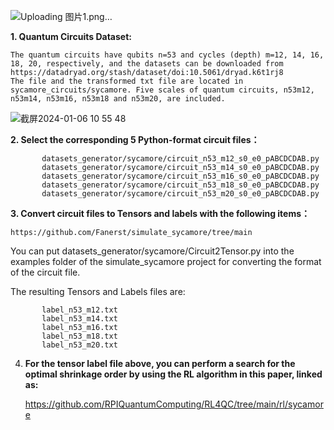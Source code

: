 ![Uploading 图片1.png…]()





**1. Quantum Circuits Dataset:**

    The quantum circuits have qubits n=53 and cycles (depth) m=12, 14, 16, 18, 20, respectively, and the datasets can be downloaded from https://datadryad.org/stash/dataset/doi:10.5061/dryad.k6t1rj8                                                                                                                                          
    The file and the transformed txt file are located in sycamore_circuits/sycamore. Five scales of quantum circuits, n53m12, n53m14, n53m16, n53m18 and n53m20, are included.

![截屏2024-01-06 10 55 48](https://github.com/YangletLiu/RL4QuantumCircuits/assets/75991833/f283e6c0-346a-49ad-b254-851e4595e3f2)

**2. Select the corresponding 5 Python-format circuit files：**
   
           datasets_generator/sycamore/circuit_n53_m12_s0_e0_pABCDCDAB.py
           datasets_generator/sycamore/circuit_n53_m14_s0_e0_pABCDCDAB.py
           datasets_generator/sycamore/circuit_n53_m16_s0_e0_pABCDCDAB.py
           datasets_generator/sycamore/circuit_n53_m18_s0_e0_pABCDCDAB.py
           datasets_generator/sycamore/circuit_n53_m20_s0_e0_pABCDCDAB.py
   
**3. Convert circuit files to Tensors and labels with the following items：**

    https://github.com/Fanerst/simulate_sycamore/tree/main

   You can put datasets_generator/sycamore/Circuit2Tensor.py into the examples folder of the simulate_sycamore project for converting the format of the circuit file.

   The resulting Tensors and Labels files are:

           label_n53_m12.txt
           label_n53_m14.txt
           label_n53_m16.txt
           label_n53_m18.txt
           label_n53_m20.txt

4. **For the tensor label file above, you can perform a search for the optimal shrinkage order by using the RL algorithm in this paper, linked as:**

    https://github.com/RPIQuantumComputing/RL4QC/tree/main/rl/sycamore
